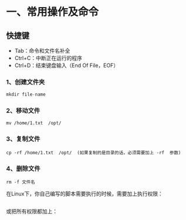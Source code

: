 # 一、常用操作及命令

## 快捷键

* Tab：命令和文件名补全
* Ctrl+C：中断正在运行的程序
* Ctrl+D：结束键盘输入（End Of File，EOF）



### 1、创建文件夹

~~~c++
mkdir file-name
~~~

### 2、移动文件

~~~~
mv /home/1.txt  /opt/
~~~~

### 3、复制文件

~~~~
cp -rf /home/1.txt  /opt/  (如果复制的是目录的话，必须需要加上 -rf  参数)
~~~~

### 4、删除文件

~~~
rm -f 文件名
~~~

在Linux下，你自己编写的脚本需要执行的时候，需要加上执行权限：

~~~

~~~

或把所有权限都加上：

~~~~

~~~~


